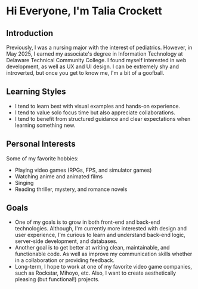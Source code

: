 # Hi Everyone, I'm Talia Crockett

## Introduction
Previously, I was a nursing major with the interest of pediatrics. However, in May 2025, I earned my associate's degree in Information Technology at Delaware Technical Community College. I found myself interested in web development, as well as UX and UI design. I can be extremely shy and introverted, but once you get to know me, I'm a bit of a goofball.

## Learning Styles
- I tend to learn best with visual examples and hands-on experience.
- I tend to value solo focus time but also appreciate collaborations. 
- I tend to benefit from structured guidance and clear expectations when learning something new.

## Personal Interests
Some of my favorite hobbies:
- Playing video games (RPGs, FPS, and simulator games)
- Watching anime and animated films
- Singing 
- Reading thriller, mystery, and romance novels


## Goals
- One of my goals is to grow in both front-end and back-end technologies. Although, I'm currently more interested with design and user experience, I'm curious to learn and understand back-end logic, server-side development, and databases. 
- Another goal is to get better at writing clean, maintainable, and functionable code. As well as improve my communication skills whether in a collaboration or providing feedback.
- Long-term, I hope to work at one of my favorite video game companies, such as Rockstar, Mihoyo, etc. Also, I want to create aesthetically pleasing (but functional!) projects.